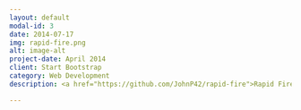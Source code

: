 ```yaml
---
layout: default
modal-id: 3
date: 2014-07-17
img: rapid-fire.png
alt: image-alt
project-date: April 2014
client: Start Bootstrap
category: Web Development
description: <a href="https://github.com/JohnP42/rapid-fire">Rapid Fire</a> is a Wario Ware clone written in Java for an Android device. This was a project to get me started on Android development. I focused learning the Android API and adjusting to a different kind of programming environment.

---
```

